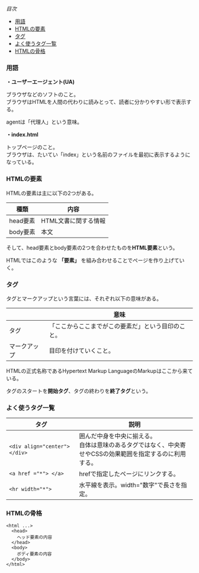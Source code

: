 *目次*
* [用語](#用語)
* [HTMLの要素](#HTMLの要素)
* [タグ](#タグ)
* [よく使うタグ一覧](#よく使うタグ一覧)
* [HTMLの骨格](#HTMLの骨格)

### 用語

**・ユーザーエージェント(UA)**

ブラウザなどのソフトのこと。  
ブラウザはHTMLを人間の代わりに読みとって、読者に分かりやすい形で表示する。  

agentは「代理人」という意味。

**・index.html**

トップページのこと。  
ブラウザは、たいてい「index」という名前のファイルを最初に表示するようになっている。

### HTMLの要素

HTMLの要素は主に以下の2つがある。

|種類|内容|
|-|-|
|head要素|HTML文書に関する情報|
|body要素|本文|

そして、head要素とbody要素の2つを合わせたものを**HTML要素**という。

HTMLではこのような **「要素」** を組み合わせることでページを作り上げていく。

### タグ

タグとマークアップという言葉には、それぞれ以下の意味がある。

||意味|
|-|-|
|タグ|「ここからここまでがこの要素だ」という目印のこと。|
|マークアップ|目印を付けていくこと。|

HTMLの正式名称であるHypertext Markup LanguageのMarkupはここから来ている。

タグのスタートを**開始タグ**、タグの終わりを**終了タグ**という。

### よく使うタグ一覧

|タグ|説明|
|-|-|
|`<div align="center">　</div>`|囲んだ中身を中央に揃える。<div>自体は意味のあるタグではなく、中央寄せやCSSの効果範囲を指定するのに利用する。|
|`<a href ="*"> </a>`|hrefで指定したページにリンクする。|
|`<hr width="*">`|水平線を表示。width="数字"で長さを指定。|

### HTMLの骨格

```
<html ...>
  <head>
    ヘッド要素の内容
  </head>
  <body>
    ボディ要素の内容
  </body>
</html>
```


